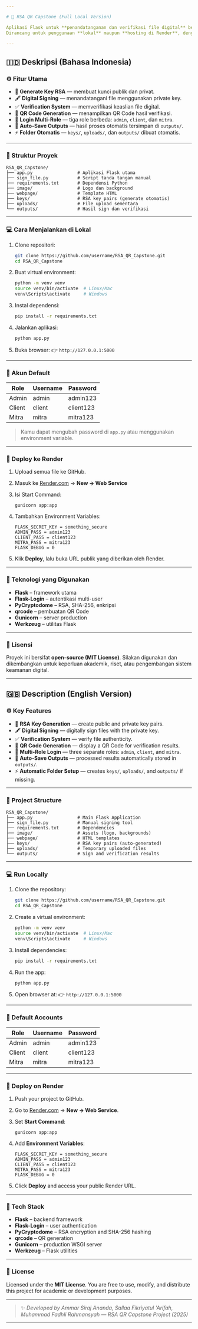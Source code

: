```yaml
---

# 🧠 RSA QR Capstone (Full Local Version)

Aplikasi Flask untuk **penandatanganan dan verifikasi file digital** berbasis **RSA** dengan tambahan **QR Code**.
Dirancang untuk penggunaan **lokal** maupun **hosting di Render**, dengan login multi-role (`admin`, `client`, `mitra`) dan dashboard terpisah.

---
```


## 🇮🇩 Deskripsi (Bahasa Indonesia)

### ⚙️ Fitur Utama

* 🔐 **Generate Key RSA** — membuat kunci publik dan privat.
* 🖋️ **Digital Signing** — menandatangani file menggunakan private key.
* ✅ **Verification System** — memverifikasi keaslian file digital.
* 🧾 **QR Code Generation** — menampilkan QR Code hasil verifikasi.
* 👥 **Login Multi-Role** — tiga role berbeda: `admin`, `client`, dan `mitra`.
* 📂 **Auto-Save Outputs** — hasil proses otomatis tersimpan di `outputs/`.
* ⚡ **Folder Otomatis** — `keys/`, `uploads/`, dan `outputs/` dibuat otomatis.

---

### 🧩 Struktur Proyek

```
RSA_QR_Capstone/
├── app.py                 # Aplikasi Flask utama
├── sign_file.py           # Script tanda tangan manual
├── requirements.txt       # Dependensi Python
├── image/                 # Logo dan background
├── webpage/               # Template HTML
├── keys/                  # RSA key pairs (generate otomatis)
├── uploads/               # File upload sementara
└── outputs/               # Hasil sign dan verifikasi
```

---

### 💻 Cara Menjalankan di Lokal

1. Clone repositori:

   ```bash
   git clone https://github.com/username/RSA_QR_Capstone.git
   cd RSA_QR_Capstone
   ```
2. Buat virtual environment:

   ```bash
   python -m venv venv
   source venv/bin/activate  # Linux/Mac
   venv\Scripts\activate     # Windows
   ```
3. Instal dependensi:

   ```bash
   pip install -r requirements.txt
   ```
4. Jalankan aplikasi:

   ```bash
   python app.py
   ```
5. Buka browser:
   👉 `http://127.0.0.1:5000`

---

### 🔑 Akun Default

| Role   | Username | Password  |
| ------ | -------- | --------- |
| Admin  | admin    | admin123  |
| Client | client   | client123 |
| Mitra  | mitra    | mitra123  |

> Kamu dapat mengubah password di `app.py` atau menggunakan environment variable.

---

### 🚀 Deploy ke Render

1. Upload semua file ke GitHub.
2. Masuk ke [Render.com](https://render.com) → **New → Web Service**
3. Isi Start Command:

   ```
   gunicorn app:app
   ```
4. Tambahkan Environment Variables:

   ```
   FLASK_SECRET_KEY = something_secure
   ADMIN_PASS = admin123
   CLIENT_PASS = client123
   MITRA_PASS = mitra123
   FLASK_DEBUG = 0
   ```
5. Klik **Deploy**, lalu buka URL publik yang diberikan oleh Render.

---

### 🧠 Teknologi yang Digunakan

* **Flask** – framework utama
* **Flask-Login** – autentikasi multi-user
* **PyCryptodome** – RSA, SHA-256, enkripsi
* **qrcode** – pembuatan QR Code
* **Gunicorn** – server production
* **Werkzeug** – utilitas Flask

---

### 🪪 Lisensi

Proyek ini bersifat **open-source (MIT License)**.
Silakan digunakan dan dikembangkan untuk keperluan akademik, riset, atau pengembangan sistem keamanan digital.

---

## 🇬🇧 Description (English Version)

### ⚙️ Key Features

* 🔐 **RSA Key Generation** — create public and private key pairs.
* 🖋️ **Digital Signing** — digitally sign files with the private key.
* ✅ **Verification System** — verify file authenticity.
* 🧾 **QR Code Generation** — display a QR Code for verification results.
* 👥 **Multi-Role Login** — three separate roles: `admin`, `client`, and `mitra`.
* 📂 **Auto-Save Outputs** — processed results automatically stored in `outputs/`.
* ⚡ **Automatic Folder Setup** — creates `keys/`, `uploads/`, and `outputs/` if missing.

---

### 🧩 Project Structure

```
RSA_QR_Capstone/
├── app.py                 # Main Flask Application
├── sign_file.py           # Manual signing tool
├── requirements.txt       # Dependencies
├── image/                 # Assets (logo, backgrounds)
├── webpage/               # HTML templates
├── keys/                  # RSA key pairs (auto-generated)
├── uploads/               # Temporary uploaded files
└── outputs/               # Sign and verification results
```

---

### 💻 Run Locally

1. Clone the repository:

   ```bash
   git clone https://github.com/username/RSA_QR_Capstone.git
   cd RSA_QR_Capstone
   ```
2. Create a virtual environment:

   ```bash
   python -m venv venv
   source venv/bin/activate  # Linux/Mac
   venv\Scripts\activate     # Windows
   ```
3. Install dependencies:

   ```bash
   pip install -r requirements.txt
   ```
4. Run the app:

   ```bash
   python app.py
   ```
5. Open browser at:
   👉 `http://127.0.0.1:5000`

---

### 🔑 Default Accounts

| Role   | Username | Password  |
| ------ | -------- | --------- |
| Admin  | admin    | admin123  |
| Client | client   | client123 |
| Mitra  | mitra    | mitra123  |

---

### 🚀 Deploy on Render

1. Push your project to GitHub.
2. Go to [Render.com](https://render.com) → **New → Web Service**.
3. Set **Start Command**:

   ```
   gunicorn app:app
   ```
4. Add **Environment Variables**:

   ```
   FLASK_SECRET_KEY = something_secure
   ADMIN_PASS = admin123
   CLIENT_PASS = client123
   MITRA_PASS = mitra123
   FLASK_DEBUG = 0
   ```
5. Click **Deploy** and access your public Render URL.

---

### 🧠 Tech Stack

* **Flask** – backend framework
* **Flask-Login** – user authentication
* **PyCryptodome** – RSA encryption and SHA-256 hashing
* **qrcode** – QR generation
* **Gunicorn** – production WSGI server
* **Werkzeug** – Flask utilities

---

### 🪪 License

Licensed under the **MIT License**.
You are free to use, modify, and distribute this project for academic or development purposes.

---

> ✨ *Developed by Ammar Siraj Ananda, Sallaa Fikriyatul 'Arifah, Muhammad Fadhli Rahmansyah — RSA QR Capstone Project (2025)*

---
